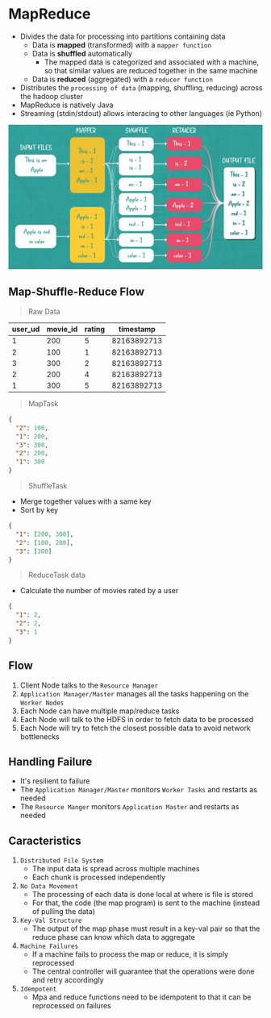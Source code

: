 # MapReduce

- Divides the data for processing into partitions containing data
  - Data is **mapped** (transformed) with a `mapper function`
  - Data is **shuffled** automatically
    - The mapped data is categorized and associated with a machine, so that similar values are reduced together in the same machine
  - Data is **reduced** (aggregated) with a `reducer function`
- Distributes the `processing of data` (mapping, shuffling, reducing) across the hadoop cluster
- MapReduce is natively Java
- Streaming (stdin/stdout) allows interacing to other languages (ie Python)

![Map Reduce](mapreduce-flow.png)

## Map-Shuffle-Reduce Flow

> Raw Data

| user_ud | movie_id | rating | timestamp   |
| ------- | -------- | ------ | ----------- |
| 1       | 200      | 5      | 82163892713 |
| 2       | 100      | 1      | 82163892713 |
| 3       | 300      | 2      | 82163892713 |
| 2       | 200      | 4      | 82163892713 |
| 1       | 300      | 5      | 82163892713 |

> MapTask

```json
{
  "2": 100,
  "1": 200,
  "3": 300,
  "2": 200,
  "1": 300
}
```

> ShuffleTask

- Merge together values with a same key
- Sort by key

```json
{
  "1": [200, 300],
  "2": [100, 200],
  "3": [300]
}
```

> ReduceTask data

- Calculate the number of movies rated by a user

```json
{
  "1": 2,
  "2": 2,
  "3": 1
}
```

## Flow

1. Client Node talks to the `Resource Manager`
1. `Application Manager/Master` manages all the tasks happening on the `Worker Nodes`
1. Each Node can have multiple map/reduce tasks
1. Each Node will talk to the HDFS in order to fetch data to be processed
1. Each Node will try to fetch the closest possible data to avoid network bottlenecks

## Handling Failure

- It's resilient to failure
- The `Application Manager/Master` monitors `Worker Tasks` and restarts as needed
- The `Resource Manger` monitors `Application Master` and restarts as needed

## Caracteristics

1. `Distributed File System`
    - The input data is spread across multiple machines
    - Each chunk is processed independently
1. `No Data Movement`
    - The processing of each data is done local at where is file is stored
    - For that, the code (the map program) is sent to the machine (instead of pulling the data)
1. `Key-Val Structure`
    - The output of the map phase must result in a key-val pair so that the reduce phase can know which data to aggregate
1. `Machine Failures`
    - If a machine fails to process the map or reduce, it is simply reprocessed
    - The central controller will guarantee that the operations were done and retry accordingly
1. `Idempotent`
    - Mpa and reduce functions need to be idempotent to that it can be reprocessed on failures
